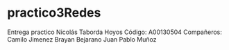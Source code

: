 # practico3Redes
Entrega practico 
Nicolás Taborda Hoyos 
Código: A00130504
Compañeros:
Camilo Jimenez
Brayan Bejarano
Juan Pablo Muñoz
